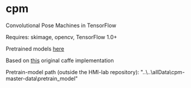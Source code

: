 # cpm
Convolutional Pose Machines in TensorFlow

Requires: skimage, opencv, TensorFlow 1.0+

Pretrained models [here](https://drive.google.com/open?id=0Bw6m_66JSYLld0NESGQ4QUNEdFk)

Based on [this](https://github.com/shihenw/convolutional-pose-machines-release) original caffe implementation

Pretrain-model path (outside the HMI-lab repository): "..\\..\\allData\\cpm-master-data\\pretrain_model"
